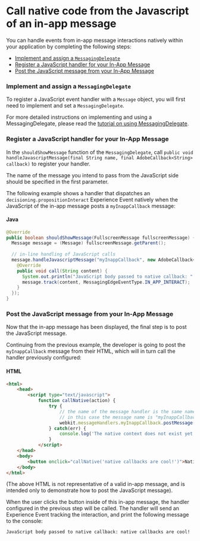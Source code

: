 # Call native code from the Javascript of an in-app message

You can handle events from in-app message interactions natively within your application by completing the following steps:

* [Implement and assign a `MessagingDelegate`](#android_messaging_delegate)
* [Register a JavaScript handler for your In-App Message](#android_javascript_handler)
* [Post the JavaScript message from your In-App Message](#post-the-javascript-message-from-your-in-app-message)

### Implement and assign a `MessagingDelegate`<a name="android_messaging_delegate"></a>

To register a JavaScript event handler with a `Message` object, you will first need to implement and set a `MessagingDelegate`.

For more detailed instructions on implementing and using a MessagingDelegate, please read the [tutorial on using MessagingDelegate](./how-to-messaging-delegate.md).

### Register a JavaScript handler for your In-App Message<a name="android_javascript_handler"></a>

In the `shouldShowMessage` function of the `MessagingDelegate`, call `public void handleJavascriptMessage(final String name, final AdobeCallback<String> callback)` to register your handler.

The name of the message you intend to pass from the JavaScript side should be specified in the first parameter.

The following example shows a handler that dispatches an `decisioning.propositionInteract` Experience Event natively when the JavaScript of the in-app message posts a `myInappCallback` message:

#### Java

```java
@Override
public boolean shouldShowMessage(FullscreenMessage fullscreenMessage) {
  Message message = (Message) fullscreenMessage.getParent();
  
  // in-line handling of JavaScript calls
  message.handleJavascriptMessage("myInappCallback", new AdobeCallback<String>() {
    @Override
    public void call(String content) {
      System.out.println("JavaScript body passed to native callback: " + content);
      message.track(content, MessagingEdgeEventType.IN_APP_INTERACT);
    }
  });
}
```

### Post the JavaScript message from your In-App Message

Now that the in-app message has been displayed, the final step is to post the JavaScript message.

Continuing from the previous example, the developer is going to post the `myInappCallback` message from their HTML, which will in turn call the handler previously configured:

#### HTML

```html
<html>
    <head>
        <script type="text/javascript">
            function callNative(action) {
                try {
                    // the name of the message handler is the same name that must be registered in native code.
                    // in this case the message name is "myInappCallback"
                    webkit.messageHandlers.myInappCallback.postMessage(action);
                } catch(err) {
                    console.log('The native context does not exist yet'); }
                }
            </script>
    </head>
    <body>
        <button onclick="callNative('native callbacks are cool!')">Native callback!</button>
    </body>
</html>
```

(The above HTML is not representative of a valid in-app message, and is intended only to demonstrate how to post the JavaScript message).

When the user clicks the button inside of this in-app message, the handler configured in the previous step will be called. The handler will send an Experience Event tracking the interaction, and print the following message to the console:

```text
JavaScript body passed to native callback: native callbacks are cool!
```